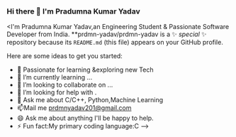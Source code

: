### Hi there 👋 I'm Pradumna Kumar Yadav

<I'm Pradumna Kumar Yadav,an Engineering Student & Passionate Software Developer from India.
**prdmn-yadav/prdmn-yadav is a ✨ _special_ ✨ repository because its `README.md` (this file) appears on your GitHub profile.

Here are some ideas to get you started:

- 🔭 Passionate for learning &exploring new Tech 
- 🌱 I’m currently learning ...
- 👯 I’m looking to collaborate on ...
- 🤔 I’m looking for help with .
- 💬 Ask me about C/C++, Python,Machine Learning
- 📫Mail me prdmnyadav201@gmail.com 
- 😄 Ask me about anything I'll be happy to help.
- ⚡ Fun fact:My primary coding language:C 
-->
